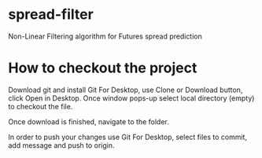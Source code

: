 # spread-filter
Non-Linear Filtering algorithm for Futures spread prediction

# How to checkout the project
Download git and install Git For Desktop, use Clone or Download button, click Open in Desktop.
Once window pops-up select local directory (empty) to checkout the file.

Once download is finished, navigate to the folder.

In order to push your changes use Git For Desktop, select files to commit, add message and push to origin.